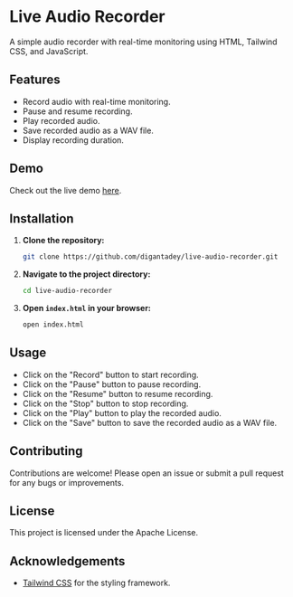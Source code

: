 # Live Audio Recorder

A simple audio recorder with real-time monitoring using HTML, Tailwind CSS, and JavaScript.

## Features

- Record audio with real-time monitoring.
- Pause and resume recording.
- Play recorded audio.
- Save recorded audio as a WAV file.
- Display recording duration.

## Demo

Check out the live demo [here](https://digantadey.github.io/live-audio-recorder/).

## Installation

1. **Clone the repository:**
    ```sh
    git clone https://github.com/digantadey/live-audio-recorder.git
    ```
2. **Navigate to the project directory:**
    ```sh
    cd live-audio-recorder
    ```

3. **Open `index.html` in your browser:**
    ```sh
    open index.html
    ```

## Usage

- Click on the "Record" button to start recording.
- Click on the "Pause" button to pause recording.
- Click on the "Resume" button to resume recording.
- Click on the "Stop" button to stop recording.
- Click on the "Play" button to play the recorded audio.
- Click on the "Save" button to save the recorded audio as a WAV file.

## Contributing

Contributions are welcome! Please open an issue or submit a pull request for any bugs or improvements.

## License

This project is licensed under the Apache License.

## Acknowledgements

- [Tailwind CSS](https://tailwindcss.com/) for the styling framework.
